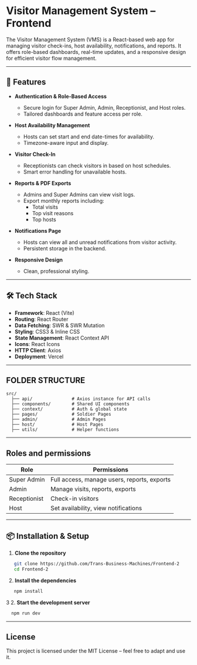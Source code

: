 # Visitor Management System – Frontend

The Visitor Management System (VMS) is a React-based web app for managing visitor check-ins, host availability, notifications, and reports. It offers role-based dashboards, real-time updates, and a responsive design for efficient visitor flow management.

---

## 🚀 Features

- **Authentication & Role-Based Access**

  - Secure login for Super Admin, Admin, Receptionist, and Host roles.
  - Tailored dashboards and feature access per role.

- **Host Availability Management**

  - Hosts can set start and end date-times for availability.
  - Timezone-aware input and display.

- **Visitor Check-In**

  - Receptionists can check visitors in based on host schedules.
  - Smart error handling for unavailable hosts.

- **Reports & PDF Exports**

  - Admins and Super Admins can view visit logs.
  - Export monthly reports including:
    - Total visits
    - Top visit reasons
    - Top hosts

- **Notifications Page**

  - Hosts can view all and unread notifications from visitor activity.
  - Persistent storage in the backend.

- **Responsive Design**
  - Clean, professional styling.

---

## 🛠 Tech Stack

- **Framework**: React (Vite)
- **Routing**: React Router
- **Data Fetching**: SWR & SWR Mutation
- **Styling**: CSS3 & Inline CSS
- **State Management**: React Context API
- **Icons**: React Icons
- **HTTP Client**: Axios
- **Deployment**: Vercel

---

## FOLDER STRUCTURE

```
src/
  ├── api/               # Axios instance for API calls
  ├── components/        # Shared UI components
  ├── context/           # Auth & global state
  ├── pages/             # Soldier Pages
  ├── admin/             # Admin Pages
  ├── host/              # Host Pages
  ├── utils/             # Helper functions
```

---

## Roles and permissions

| Role         | Permissions                                 |
| ------------ | ------------------------------------------- |
| Super Admin  | Full access, manage users, reports, exports |
| Admin        | Manage visits, reports, exports             |
| Receptionist | Check-in visitors                           |
| Host         | Set availability, view notifications        |

---

## 📦 Installation & Setup

1. **Clone the repository**

```bash
   git clone https://github.com/Trans-Business-Machines/Frontend-2
   cd Frontend-2
```

2. **Install the dependencies**

```bash
   npm install
```

3 2. **Start the development server**

```bash
  npm run dev
```

---

## License

This project is licensed under the MIT License – feel free to adapt and use it.
